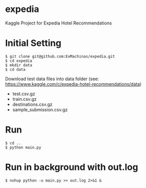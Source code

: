 # expedia
Kaggle Project for Expedia Hotel Recommendations


# Initial Setting
```
$ git clone git@github.com:ExMachinas/expedia.git
$ cd expedia
$ mkdir data
$ cd data
```
Download test data files into data folder (see: https://www.kaggle.com/c/expedia-hotel-recommendations/data)
* test.csv.gz
* train.csv.gz
* destinations.csv.gz
* sample_submission.csv.gz

# Run
```
$ cd ..
$ python main.py
```

# Run in background with out.log
```
$ nohup python -u main.py >> out.log 2>&1 &
```

